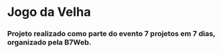# Jogo da Velha

### Projeto realizado como parte do evento 7 projetos em 7 dias, organizado pela B7Web.